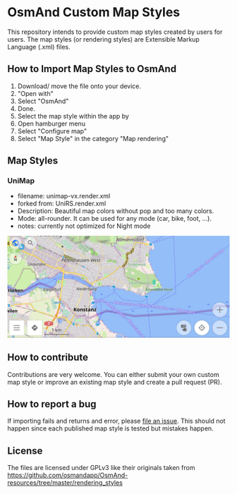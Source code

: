 # OsmAnd Custom Map Styles

This repository intends to provide custom map styles created by users for users.
The map styles (or rendering styles) are Extensible Markup Language (.xml) files. 

## How to Import Map Styles to OsmAnd

1. Download/ move the file onto your device. 
2. "Open with" 
3. Select "OsmAnd"
4. Done. 
5. Select the map style within the app by
  1. Open hamburger menu
  2. Select "Configure map" 
  3. Select "Map Style" in the category "Map rendering"

## Map Styles

### UniMap

- filename: unimap-vx.render.xml
- forked from: UniRS.render.xml
- Description: Beautiful map colors without pop and too many colors. 
- Mode: all-rounder. It can be used for any mode (car, bike, foot, ...).
- notes: currently not optimized for Night mode

![test](unimap-v1.jpg)

## How to contribute

Contributions are very welcome. You can either submit your own custom map style or improve an existing map style and create a pull request (PR). 

## How to report a bug

If importing fails and returns and error, please [file an issue](https://github.com/basings/OsmAnd-custom-map-styles/issues/new). This should not happen since each published map style is tested but mistakes happen.

## License

The files are licensed under GPLv3 like their originals taken from https://github.com/osmandapp/OsmAnd-resources/tree/master/rendering_styles
